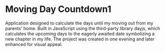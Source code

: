 # Moving Day Countdown1

Application designed to calculate the days until my moving out from my parents' home. Built in JavaScript using the third-party library dayjs, which calculates the upcoming days to the eagerly awaited date symbolizing a new chapter in my life. The project was created in one evening and later enhanced for visual appeal.
